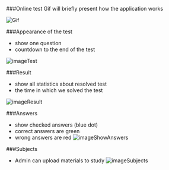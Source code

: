###Online test
Gif will briefly present how the application works

![Gif](https://github.com/Bobus10/Bicycle_card_test/assets/78688548/814c8795-96a0-48e8-b2d7-ccafe98ed247)

###Appearance of the test
- show one question
- countdown to the end of the test

![imageTest](https://github.com/Bobus10/Bicycle_card_test/assets/78688548/6c82bc65-592d-4d74-bcdd-5785d1f0d5f2)

###Result
- show all statistics about resolved test
- the time in which we solved the test

![imageResult](https://github.com/Bobus10/Bicycle_card_test/assets/78688548/69dd6110-5c9d-43c8-ae54-0c6595210f22)

###Answers
- show checked answers (blue dot)
- correct answers are green
- wrong answers are red 
![imageShowAnswers](https://github.com/Bobus10/Bicycle_card_test/assets/78688548/cfa1f67a-44b8-4740-9196-9168d071bb06)

###Subjects
- Admin can upload materials to study
![imageSubjects](https://github.com/Bobus10/Bicycle_card_test/assets/78688548/a54ff8d8-0537-4db2-9690-f355a02c7e64)
